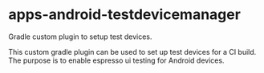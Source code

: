 # apps-android-testdevicemanager
Gradle custom plugin to setup test devices.

This custom gradle plugin can be used to set up test devices for a CI build. The purpose is to enable espresso ui testing for Android devices.
